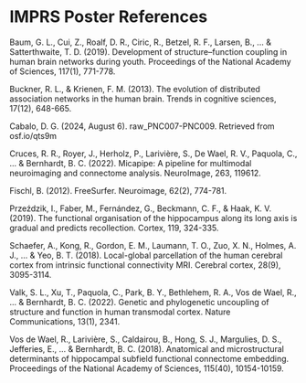 # IMPRS Poster References

Baum, G. L., Cui, Z., Roalf, D. R., Ciric, R., Betzel, R. F., Larsen, B., ... & Satterthwaite, T. D. (2019). Development of structure–function coupling in human brain networks during youth. Proceedings of the National Academy of Sciences, 117(1), 771-778.

Buckner, R. L., & Krienen, F. M. (2013). The evolution of distributed association networks in the human brain. Trends in cognitive sciences, 17(12), 648-665.

Cabalo, D. G. (2024, August 6). raw_PNC007-PNC009. Retrieved from osf.io/qts9m

Cruces, R. R., Royer, J., Herholz, P., Larivière, S., De Wael, R. V., Paquola, C., ... & Bernhardt, B. C. (2022). Micapipe: A pipeline for multimodal neuroimaging and connectome analysis. NeuroImage, 263, 119612.

Fischl, B. (2012). FreeSurfer. Neuroimage, 62(2), 774-781.

Przeździk, I., Faber, M., Fernández, G., Beckmann, C. F., & Haak, K. V. (2019). The functional organisation of the hippocampus along its long axis is gradual and predicts recollection. Cortex, 119, 324-335.

Schaefer, A., Kong, R., Gordon, E. M., Laumann, T. O., Zuo, X. N., Holmes, A. J., ... & Yeo, B. T. (2018). Local-global parcellation of the human cerebral cortex from intrinsic functional connectivity MRI. Cerebral cortex, 28(9), 3095-3114.

Valk, S. L., Xu, T., Paquola, C., Park, B. Y., Bethlehem, R. A., Vos de Wael, R., ... & Bernhardt, B. C. (2022). Genetic and phylogenetic uncoupling of structure and function in human transmodal cortex. Nature Communications, 13(1), 2341.

Vos de Wael, R., Larivière, S., Caldairou, B., Hong, S. J., Margulies, D. S., Jefferies, E., ... & Bernhardt, B. C. (2018). Anatomical and microstructural determinants of hippocampal subfield functional connectome embedding. Proceedings of the National Academy of Sciences, 115(40), 10154-10159.
